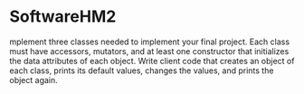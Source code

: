 # SoftwareHM2
mplement three classes needed to implement your final project. Each class must have accessors, mutators, and at least one constructor that initializes the data attributes of each object. Write client code that creates an object of each class, prints its default values, changes the values, and prints the object again. 
